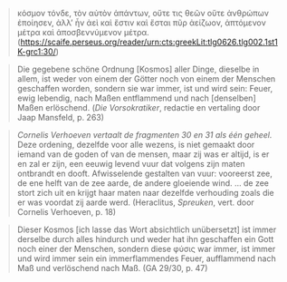 > κόσμον τόνδε, τὸν αὐτὸν ἁπάντων, οὔτε τις θεῶν οὔτε ἀνθρώπων ἐποίησεν, ἀλλ’ ἧν ἀεὶ καὶ ἔστιν καὶ ἔσται πῦρ ἀείζωον, ἁπτόμενον μέτρα καὶ ἀποσβεννύμενον μέτρα. (<https://scaife.perseus.org/reader/urn:cts:greekLit:tlg0626.tlg002.1st1K-grc1:30/>)

> Die gegebene schöne Ordnung \[Kosmos\] aller Dinge, dieselbe in allem, ist weder von einem der Götter noch von einem der Menschen geschaffen worden, sondern sie war immer, ist und wird sein: Feuer, ewig lebendig, nach Maßen entflammend und nach \[denselben\] Maßen erlöschend. (_Die Vorsokratiker_, redactie en vertaling door Jaap Mansfeld, p. 263)

> _Cornelis Verhoeven vertaalt de fragmenten 30 en 31 als één geheel._<br>Deze ordening, dezelfde voor alle wezens, is niet gemaakt door iemand van de goden of van de mensen, maar zij was er altijd, is er en zal er zijn, een eeuwig levend vuur dat volgens zijn maten ontbrandt en dooft. Afwisselende gestalten van vuur: vooreerst zee, de ene helft van de zee aarde, de andere gloeiende wind. … de zee stort zich uit en krijgt haar maten naar dezelfde verhouding zoals die er was voordat zij aarde werd. (Heraclitus, _Spreuken_, vert. door Cornelis Verhoeven, p. 18)

> Dieser Kosmos \[ich lasse das Wort absichtlich unübersetzt\] ist immer derselbe durch alles hindurch und weder hat ihn geschaffen ein Gott noch einer der Menschen, sondern diese φύσις war immer, ist immer und wird immer sein ein immerflammendes Feuer, aufflammend nach Maß und verlöschend nach Maß. (GA 29/30, p. 47)